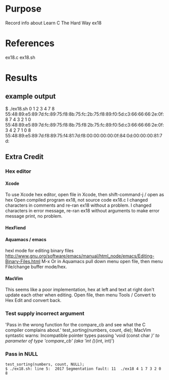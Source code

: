 # Purpose
Record info about Learn C The Hard Way ex18

# References
ex18.c
ex18.sh

# Results

## example output

$ ./ex18.sh
0 1 2 3 4 7 8
55:48:89:e5:89:7d:fc:89:75:f8:8b:75:fc:2b:75:f8:89:f0:5d:c3:66:66:66:2e:0f:
8 7 4 3 2 1 0
55:48:89:e5:89:7d:fc:89:75:f8:8b:75:f8:2b:75:fc:89:f0:5d:c3:66:66:66:2e:0f:
3 4 2 7 1 0 8
55:48:89:e5:89:7d:f8:89:75:f4:81:7d:f8:00:00:00:00:0f:84:0d:00:00:00:81:7d:

## Extra Credit

### Hex editor
#### Xcode
To use Xcode hex editor, open file in Xcode, then shift-command-j / open as hex
Open compiled program ex18, not source code ex18.c
I changed characters in comments and re-ran ex18 without a problem.
I changed characters in error message, re-ran ex18 without arguments to make error message print, no problem.

#### HexFiend

#### Aquamacs / emacs
hexl mode for editing binary files
http://www.gnu.org/software/emacs/manual/html_node/emacs/Editing-Binary-Files.html
M-x <filename>
Or in Aquamacs pull down menu open file, then menu File/change buffer mode/hex.

#### MacVim
This seems like a poor implementation, hex at left and text at right don't update each other when editing.
Open file, then menu Tools / Convert to Hex
Edit and convert back.

### Test supply incorrect argument
'Pass in the wrong function for the compare_cb and see what the C compiler complains about.'
    test_sorting(numbers, count, die);
MacVim syntastic warns:
Incompatible pointer types passing 'void (const char *)' to parameter of type 'compare_cb' (aka 'int (*)(int, int)')

### Pass in NULL
    test_sorting(numbers, count, NULL);
    $ ./ex18.sh: line 5:  2017 Segmentation fault: 11  ./ex18 4 1 7 3 2 0 8
